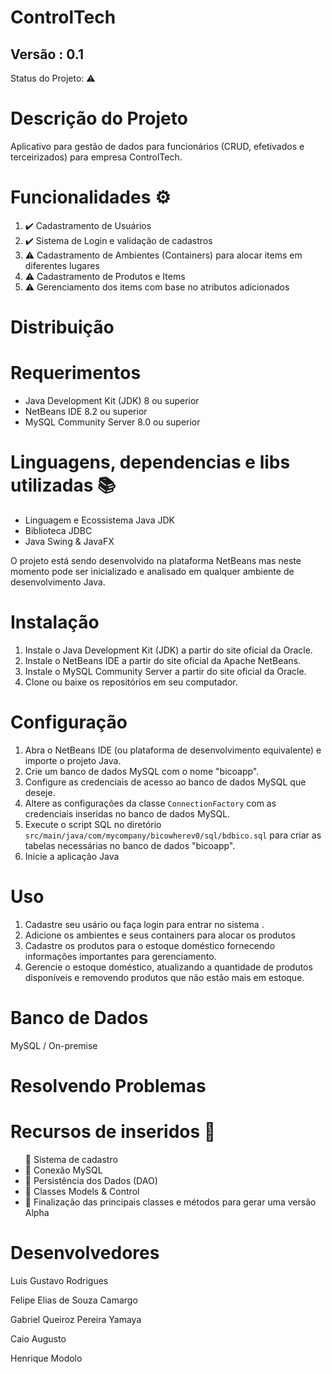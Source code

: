 <h1> ControlTech </h1>

<h2> Versão : 0.1 </h2>

Status do Projeto: ⚠️

<h1>Descrição do Projeto</h1>
<p> Aplicativo para gestão de dados para funcionários (CRUD, efetivados e terceirizados) para empresa ControlTech.</p>

<h1>Funcionalidades ⚙️ </h1>
<ol>
  <li> ✔️ Cadastramento de Usuários</li>
  <li> ✔️ Sistema de Login e validação de cadastros</li>
  <li> ⚠️ Cadastramento de Ambientes (Containers) para alocar items em diferentes lugares </li>
  <li> ⚠️ Cadastramento de Produtos e Items </li>
  <li> ⚠️ Gerenciamento dos items com base no atributos adicionados</li>
</ol>

<h1>Distribuição</h1>

<h1>Requerimentos</h1>
<ul>
  <li>Java Development Kit (JDK) 8 ou superior</li>
  <li>NetBeans IDE 8.2 ou superior</li>
  <li>MySQL Community Server 8.0 ou superior</li>
</ul>

<h1>Linguagens, dependencias e libs utilizadas 📚 </h1>
<ul>  
  <li> Linguagem e Ecossistema Java JDK</li>
  <li> Biblioteca JDBC </li>
  <li> Java Swing & JavaFX </li>
  </ul>
  

<p>O projeto está sendo desenvolvido na plataforma NetBeans mas neste momento pode ser inicializado e analisado em qualquer ambiente de desenvolvimento Java.</p>

<h1>Instalação</h1>
<ol>
  <li>Instale o Java Development Kit (JDK) a partir do site oficial da Oracle.</li>
  <li>Instale o NetBeans IDE a partir do site oficial da Apache NetBeans.</li>
  <li>Instale o MySQL Community Server a partir do site oficial da Oracle.</li>
  <li>Clone ou baixe os repositórios em seu computador.</li>
</ol>

<h1>Configuração</h1>
<ol>
  <li>Abra o NetBeans IDE (ou plataforma de desenvolvimento equivalente) e importe o projeto Java.</li>
  <li>Crie um banco de dados MySQL com o nome "bicoapp".</li>
  <li>Configure as credenciais de acesso ao banco de dados MySQL que deseje.</li>
  <li>Altere as configurações da classe <code>ConnectionFactory</code> com as credenciais inseridas no banco de dados MySQL.</li>
  <li>Execute o script SQL no diretório <code>src/main/java/com/mycompany/bicowherev0/sql/bdbico.sql</code> para criar as tabelas necessárias no banco de dados "bicoapp".</li>
  <li>Inicie a aplicação Java </li>
  </ol>
<h1>Uso</h1>
  <ol>
    <li>Cadastre seu usário ou faça login para entrar no sistema .</li>
    <li>Adicione os ambientes e seus containers para alocar os produtos</li>
    <li>Cadastre os  produtos para o estoque doméstico fornecendo informações importantes para gerenciamento.</li>
    <li>Gerencie o estoque doméstico, atualizando a quantidade de produtos disponíveis e removendo produtos que não estão mais em estoque.</li>
  </ol>
  <h1> Banco de Dados </h1>
  <p> MySQL / On-premise</p>
  
  <h1> Resolvendo Problemas </h1>
  
  <h1> Recursos de inseridos 🧰 </h1>
  <ul>
    <l i>📝 Sistema de cadastro  </li>
    <li>📝 Conexão MySQL  </li>
    <li>📝 Persistência dos Dados (DAO)  </li>
    <li>📝 Classes Models & Control  </li>
    <li>📝 Finalização das principais classes e métodos para gerar uma versão Alpha  </li>
  </ul>
  
  <h1> Desenvolvedores </h1>
<p> Luis Gustavo Rodrigues </p>
<p> Felipe Elias de Souza Camargo </p>
<p> Gabriel Queiroz Pereira Yamaya </p>
<p> Caio Augusto </p>
<p> Henrique Modolo </p>
